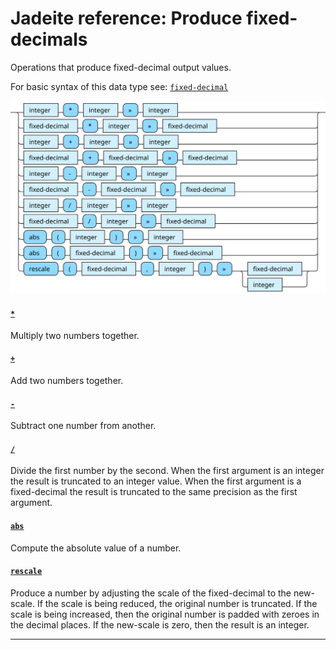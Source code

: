 <!---
  This markdown file was generated. Do not edit.
  -->

# Jadeite reference: Produce fixed-decimals

Operations that produce fixed-decimal output values.

For basic syntax of this data type see: [`fixed-decimal`](jadeite-basic-syntax-reference.md#fixed-decimal)

!["fixed-decimal-out"](./halite-bnf-diagrams/fixed-decimal-out-j.svg)

#### [`*`](jadeite-full-reference.md#_S)

Multiply two numbers together.

#### [`+`](jadeite-full-reference.md#_A)

Add two numbers together.

#### [`-`](jadeite-full-reference.md#-)

Subtract one number from another.

#### [`/`](jadeite-full-reference.md#/)

Divide the first number by the second. When the first argument is an integer the result is truncated to an integer value. When the first argument is a fixed-decimal the result is truncated to the same precision as the first argument.

#### [`abs`](jadeite-full-reference.md#abs)

Compute the absolute value of a number.

#### [`rescale`](jadeite-full-reference.md#rescale)

Produce a number by adjusting the scale of the fixed-decimal to the new-scale. If the scale is being reduced, the original number is truncated. If the scale is being increased, then the original number is padded with zeroes in the decimal places. If the new-scale is zero, then the result is an integer.

---
